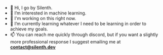 - 👋 Hi, I go by Silenth.
- 👀 I’m interested in machine learning.
- 🔨 I'm working on this right now.
- 🌱 I’m currently learning whatever I need to be learning in order to achieve my goals.
- 📫 You can reach me quickly through discord, but if you want a slightly more professional response I suggest emailing me at **contact@silenth.dev**

<!---
Silenth1806/Silenth1806 is a ✨ special ✨ repository because its `README.md` (this file) appears on your GitHub profile.
You can click the Preview link to take a look at your changes.
--->
